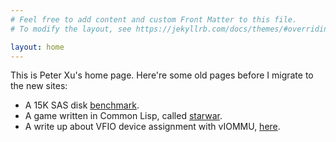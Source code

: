 ```yaml
---
# Feel free to add content and custom Front Matter to this file.
# To modify the layout, see https://jekyllrb.com/docs/themes/#overriding-theme-defaults

layout: home
---
```


This is Peter Xu's home page.  Here're some old pages before I migrate to the
new sites:

* A 15K SAS disk [benchmark][15k-sas-link].
* A game written in Common Lisp, called [starwar][starwar-home].
* A write up about VFIO device assignment with vIOMMU, [here][vfio-viommu].

[15k-sas-link]: htmls/2013_02_08_15K_SAS_benchmark/SAS-15K-disk-benchmark-and-study.html
[starwar-home]: http://xzpeter.github.com/starwar
[vfio-viommu]: htmls/2017_03_02_vfio_viommu/vfio-device-assignment-with-iommu.html
